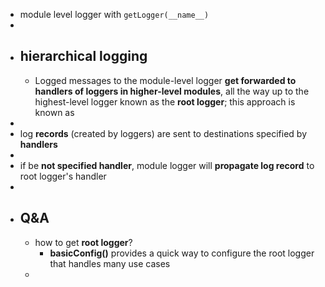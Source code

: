 - module level logger with `getLogger(__name__)`
-
- ## hierarchical logging
	- Logged messages to the module-level logger **get forwarded to handlers of loggers in higher-level modules**, all the way up to the highest-level logger known as the **root logger**; this approach is known as
-
- log **records** (created by loggers) are sent to destinations specified by **handlers**
-
- if be **not specified handler**, module logger will **propagate log record** to root logger's handler
-
- ## Q&A
	- how to get **root logger**?
		- **basicConfig()** provides a quick way to configure the root logger that handles many use cases
	-